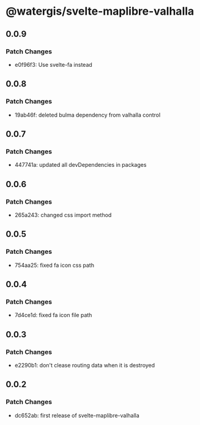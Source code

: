 # @watergis/svelte-maplibre-valhalla

## 0.0.9

### Patch Changes

- e0f96f3: Use svelte-fa instead

## 0.0.8

### Patch Changes

- 19ab46f: deleted bulma dependency from valhalla control

## 0.0.7

### Patch Changes

- 447741a: updated all devDependencies in packages

## 0.0.6

### Patch Changes

- 265a243: changed css import method

## 0.0.5

### Patch Changes

- 754aa25: fixed fa icon css path

## 0.0.4

### Patch Changes

- 7d4ce1d: fixed fa icon file path

## 0.0.3

### Patch Changes

- e2290b1: don't clease routing data when it is destroyed

## 0.0.2

### Patch Changes

- dc652ab: first release of svelte-maplibre-valhalla
